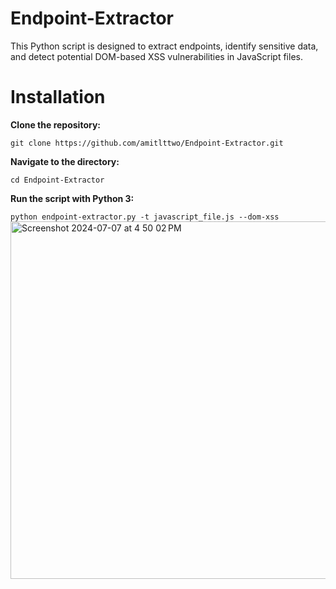# Endpoint-Extractor
This Python script is designed to extract endpoints, identify sensitive data, and detect potential DOM-based XSS vulnerabilities in JavaScript files.

# Installation

**Clone the repository:**

```git clone https://github.com/amitlttwo/Endpoint-Extractor.git```

**Navigate to the directory:**

```cd Endpoint-Extractor```

**Run the script with Python 3:**

```python endpoint-extractor.py -t javascript_file.js --dom-xss```
<img width="572" alt="Screenshot 2024-07-07 at 4 50 02 PM" src="https://github.com/amitlttwo/Endpoint-Extractor/assets/55759090/33d4b36f-76e2-4344-a639-c362170c16e1">
